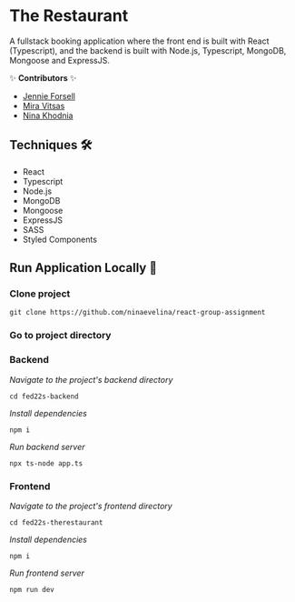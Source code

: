 # The Restaurant

A fullstack booking application where the front end is built with React (Typescript), and the backend is built with Node.js, Typescript, MongoDB, Mongoose and ExpressJS. 

✨ **Contributors** ✨
- [Jennie Forsell](https://github.com/jennieforsell1992)
- [Mira Vitsas](https://github.com/miravit)
- [Nina Khodnia](https://github.com/ninaevelina/)


## Techniques 🛠️

- React
- Typescript
- Node.js
- MongoDB
- Mongoose
- ExpressJS
- SASS
- Styled Components

## Run Application Locally 🚀

### Clone project
```terminal 
git clone https://github.com/ninaevelina/react-group-assignment
```
### Go to project directory

### Backend
*Navigate to the project's backend directory*
```terminal 
cd fed22s-backend
```
*Install dependencies*
```terminal 
npm i 
```
*Run backend server*
```terminal
npx ts-node app.ts
```

### Frontend
*Navigate to the project's frontend directory*
```terminal
cd fed22s-therestaurant
```
*Install dependencies*
```terminal
npm i
```
*Run frontend server*
```terminal
npm run dev
```

